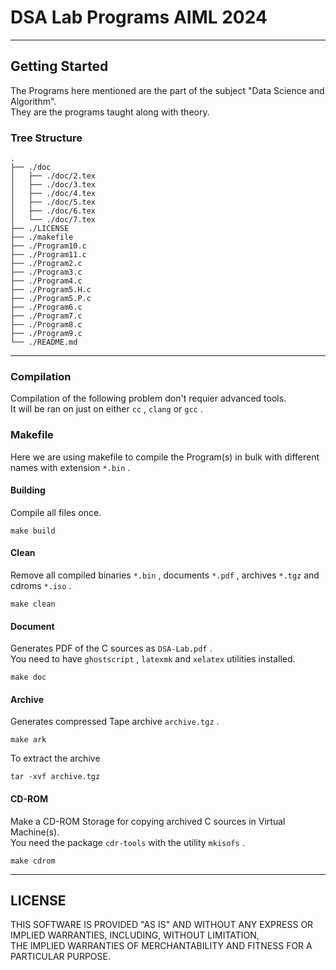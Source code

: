 # DSA Lab Programs AIML 2024
---
## Getting Started
The Programs here mentioned are the part of the subject "Data Science and Algorithm". <br/>
They are the programs taught along with theory.

### Tree Structure
```
.
├── ./doc
│   ├── ./doc/2.tex
│   ├── ./doc/3.tex
│   ├── ./doc/4.tex
│   ├── ./doc/5.tex
│   ├── ./doc/6.tex
│   └── ./doc/7.tex
├── ./LICENSE
├── ./makefile
├── ./Program10.c
├── ./Program11.c
├── ./Program2.c
├── ./Program3.c
├── ./Program4.c
├── ./Program5.H.c
├── ./Program5.P.c
├── ./Program6.c
├── ./Program7.c
├── ./Program8.c
├── ./Program9.c
└── ./README.md
```
---

### Compilation
Compilation of the following problem don't requier advanced tools. <br/>
It will be ran on just on either `cc` , `clang` or `gcc` .

### Makefile
Here we are using makefile to compile the Program(s) in bulk with different names with extension `*.bin` .

#### Building
Compile all files once.
```
make build
```

#### Clean
Remove all compiled binaries `*.bin` , documents `*.pdf` , archives `*.tgz` and cdroms `*.iso` .
```
make clean
```

#### Document
Generates PDF of the C sources as `DSA-Lab.pdf` . <br/>
You need to have `ghostscript` , `latexmk` and `xelatex` utilities installed.
```
make doc
```

#### Archive
Generates compressed Tape archive `archive.tgz` .
```
make ark
```
To extract the archive
```
tar -xvf archive.tgz
```

#### CD-ROM
Make a CD-ROM Storage for copying archived C sources in Virtual Machine(s). <br/>
You need the package `cdr-tools` with the utility `mkisofs` .
```
make cdrom
```
---
## LICENSE
THIS SOFTWARE IS PROVIDED "AS IS" AND WITHOUT ANY EXPRESS OR IMPLIED WARRANTIES, INCLUDING, WITHOUT LIMITATION,<br/>
THE IMPLIED WARRANTIES OF MERCHANTABILITY AND FITNESS FOR A PARTICULAR PURPOSE.

